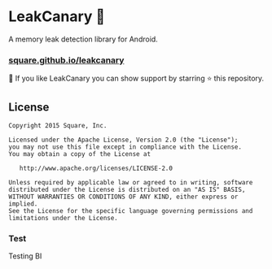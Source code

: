 # LeakCanary 🐤

A memory leak detection library for Android.

### [square.github.io/leakcanary](https://square.github.io/leakcanary)

🙏 If you like LeakCanary you can show support by starring ⭐ this repository.

## License

    Copyright 2015 Square, Inc.

    Licensed under the Apache License, Version 2.0 (the "License");
    you may not use this file except in compliance with the License.
    You may obtain a copy of the License at

       http://www.apache.org/licenses/LICENSE-2.0

    Unless required by applicable law or agreed to in writing, software
    distributed under the License is distributed on an "AS IS" BASIS,
    WITHOUT WARRANTIES OR CONDITIONS OF ANY KIND, either express or implied.
    See the License for the specific language governing permissions and
    limitations under the License.

### Test

Testing BI